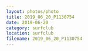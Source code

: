 ```yaml
---
layout: photos/photo
title: 2019_06_20_P1130754
date: 2019-06-20
category: surfclub
location: surfclub
filename: 2019_06_20_P1130754
---
```

